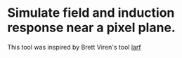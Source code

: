 # Simulate field and induction response near a pixel plane.
This tool was inspired by Brett Viren's tool [larf](https://github.com/brettviren/larf)

